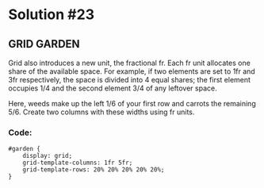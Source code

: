 
# Solution #23

## GRID GARDEN
Grid also introduces a new unit, the fractional fr. Each fr unit allocates one share of the available space. For example, if two elements are set to 1fr and 3fr respectively, the space is divided into 4 equal shares; the first element occupies 1/4 and the second element 3/4 of any leftover space.

Here, weeds make up the left 1/6 of your first row and carrots the remaining 5/6. Create two columns with these widths using fr units.

### Code: 

```
#garden {
    display: grid;
    grid-template-columns: 1fr 5fr;
    grid-template-rows: 20% 20% 20% 20% 20%;
}
```